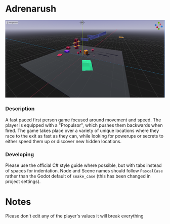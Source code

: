 # Adrenarush

![screenshot of development](https://github.com/Joltemon/GameProduction/blob/main/dev_screenshot.png)

### Description

A fast paced first person game focused around movement and speed. The player is equipped with a "Propulsor", which pushes them backwards when fired. The game takes place over a variety of unique locations where they race to the exit as fast as they can, while looking for powerups or secrets to either speed them up or discover new hidden locations.

### Developing

Please use the official C# style guide where possible, but with tabs instead of spaces for indentation.
Node and Scene names should follow `PascalCase` rather than the Godot default of `snake_case` (this has been changed in project settings).

# Notes

Please don't edit any of the player's values it will break everything
